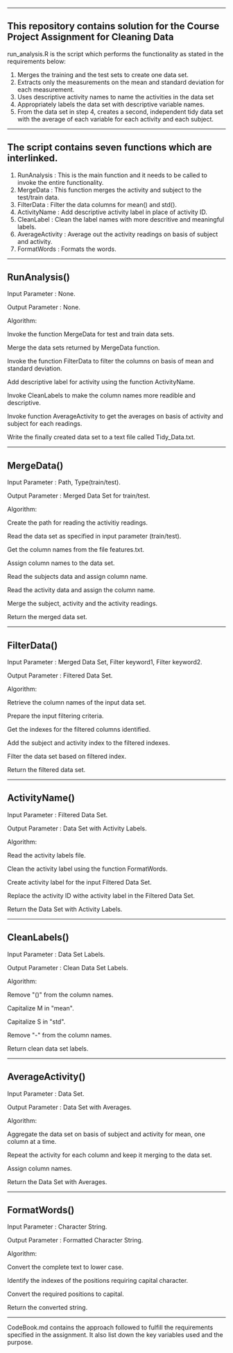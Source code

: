 --------------------------------------------------------------------------------------
This repository contains solution for the Course Project Assignment for Cleaning Data
--------------------------------------------------------------------------------------
run_analysis.R is the script which performs the functionality as stated in the requirements below:

1. Merges the training and the test sets to create one data set.
2. Extracts only the measurements on the mean and standard deviation for each measurement. 
3. Uses descriptive activity names to name the activities in the data set
4. Appropriately labels the data set with descriptive variable names. 
5. From the data set in step 4, creates a second, independent tidy data set with the average of each variable for each activity and each subject.

-----------------------------------------------------------
The script contains seven functions which are interlinked. 
-----------------------------------------------------------
1. RunAnalysis      : This is the main function and it needs to be called to invoke the entire functionality.
2. MergeData        : This function merges the activity and subject to the test/train data.
3. FilterData       : Filter the data columns for mean() and std().
4. ActivityName     : Add descriptive activity label in place of activity ID.
5. CleanLabel       : Clean the label names with more descritive and meaningful labels.
6. AverageActivity  : Average out the activity readings on basis of subject and activity.
7. FormatWords      : Formats the words.

--------------
RunAnalysis()
--------------
Input Parameter 	: None.

Output Parameter 	: None.

Algorithm:

Invoke the function MergeData for test and train data sets.

Merge the data sets returned by MergeData function.

Invoke the function FilterData to filter the columns on basis of mean and standard deviation.

Add descriptive label for activity using the function ActivityName.

Invoke CleanLabels to make the column names more readible and descriptive.

Invoke function AverageActivity to get the averages on basis of activity and subject for each readings.

Write the finally created data set to a text file called Tidy_Data.txt.


------------
MergeData()
------------
Input Parameter		: Path, Type(train/test).

Output Parameter	: Merged Data Set for train/test.

Algorithm:

Create the path for reading the activitiy readings.

Read the data set as specified in input parameter (train/test).

Get the column names from the file features.txt.

Assign column names to the data set.

Read the subjects data and assign column name.

Read the activity data and assign the column name.

Merge the subject, activity and the activity readings.

Return the merged data set.

------------
FilterData()
------------
Input Parameter		: Merged Data Set, Filter keyword1, Filter keyword2.

Output Parameter	: Filtered Data Set.

Algorithm:

Retrieve the column names of the input data set.

Prepare the input filtering criteria.

Get the indexes for the filtered columns identified.

Add the subject and activity index to the filtered indexes.

Filter the data set based on filtered index.

Return the filtered data set.

---------------
ActivityName()
--------------
Input Parameter		: Filtered Data Set.

Output Parameter	: Data Set with Activity Labels.

Algorithm:

Read the activity labels file.

Clean the activity label using the function FormatWords.

Create activity label for the input Filtered Data Set.

Replace the activity ID withe activity label in the Filtered Data Set.

Return the Data Set with Activity Labels.

--------------
CleanLabels()
-------------
Input Parameter		: Data Set Labels.

Output	Parameter	: Clean Data Set Labels.

Algorithm:

Remove "()" from the column names.

Capitalize M in "mean".

Capitalize S in "std".

Remove "-" from the column names.

Return clean data set labels.

------------------
AverageActivity()
-----------------
Input Parameter		: Data Set.

Output Parameter	: Data Set with Averages.

Algorithm:

Aggregate the data set on basis of subject and activity for mean, one column at a time.

Repeat the activity for each column and keep it merging to the data set.

Assign column names.

Return the Data Set with Averages.

--------------
FormatWords()
--------------
Input Parameter		: Character String.

Output Parameter	: Formatted Character String.

Algorithm:

Convert the complete text to lower case.

Identify the indexes of the positions requiring capital character.

Convert the required positions to capital.

Return the converted string.


-----------------------------------------------------------------------------------------------------------------------------
CodeBook.md contains the approach followed to fulfill the requirements specified in the assignment. It also list down the key variables used and the purpose.
